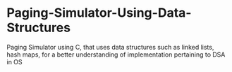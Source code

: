 # Paging-Simulator-Using-Data-Structures
Paging Simulator using C, that uses data structures such as linked lists, hash maps, for a better understanding of implementation pertaining to DSA in OS
